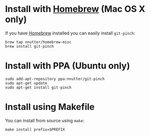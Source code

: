 # Install with [Homebrew][] (Mac OS X only)

If you have [Homebrew][] installed you can easily install `git-pinch`:

    brew tap nnutter/homebrew-misc
    brew install git-pinch

[Homebrew]: http://brew.sh

# Install with PPA (Ubuntu only)

    sudo add-apt-repository ppa:nnutter/git-pinch
    sudo apt-get update
    sudo apt-get install git-pinch

# Install using Makefile

You can install from source using `make`:

    make install prefix=$PREFIX
